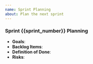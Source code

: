 ```yaml
---
name: Sprint Planning
about: Plan the next sprint
---
```

### Sprint {{sprint_number}} Planning
- **Goals**:
- **Backlog Items**:
- **Definition of Done**:
- **Risks**:
